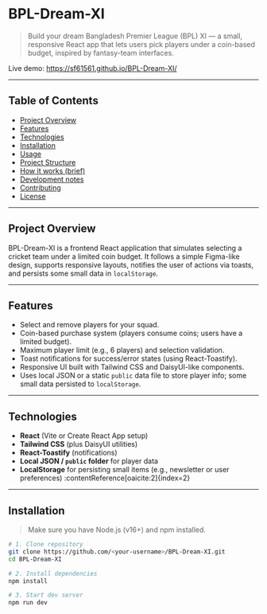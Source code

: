 # BPL-Dream-XI

> Build your dream Bangladesh Premier League (BPL) XI — a small, responsive React app that lets users pick players under a coin-based budget, inspired by fantasy-team interfaces.

Live demo: https://sf61561.github.io/BPL-Dream-XI/  

---

## Table of Contents

- [Project Overview](#project-overview)  
- [Features](#features)  
- [Technologies](#technologies)  
- [Installation](#installation)  
- [Usage](#usage)  
- [Project Structure](#project-structure)  
- [How it works (brief)](#how-it-works-brief)  
- [Development notes](#development-notes)  
- [Contributing](#contributing)  
- [License](#license)

---

## Project Overview

BPL-Dream-XI is a frontend React application that simulates selecting a cricket team under a limited coin budget. It follows a simple Figma-like design, supports responsive layouts, notifies the user of actions via toasts, and persists some small data in `localStorage`.

---

## Features

- Select and remove players for your squad.  
- Coin-based purchase system (players consume coins; users have a limited budget).  
- Maximum player limit (e.g., 6 players) and selection validation.  
- Toast notifications for success/error states (using React-Toastify).  
- Responsive UI built with Tailwind CSS and DaisyUI-like components.  
- Uses local JSON or a static `public` data file to store player info; some small data persisted to `localStorage`.

---

## Technologies

- **React** (Vite or Create React App setup)  
- **Tailwind CSS** (plus DaisyUI utilities)  
- **React-Toastify** (notifications)  
- **Local JSON / `public` folder** for player data  
- **LocalStorage** for persisting small items (e.g., newsletter or user preferences) :contentReference[oaicite:2]{index=2}

---

## Installation

> Make sure you have Node.js (v16+) and npm installed.

```bash
# 1. Clone repository
git clone https://github.com/<your-username>/BPL-Dream-XI.git
cd BPL-Dream-XI

# 2. Install dependencies
npm install

# 3. Start dev server
npm run dev
